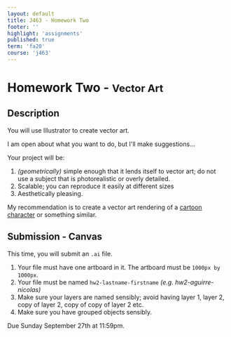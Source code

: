 ```yaml
---
layout: default
title: J463 - Homework Two
footer: ''
highlight: 'assignments'
published: true
term: 'fa20'
course: 'j463'
---
```

# Homework Two - <small>Vector Art</small>
## Description
You will use Illustrator to create vector art.

I am open about what you want to do, but I'll make suggestions...

Your project will be:
1. _(geometrically)_ simple enough that it lends itself to vector art; do not use a subject that is photorealistic or overly detailed.
2. Scalable; you can reproduce it easily at different sizes
3. Aesthetically pleasing.

My recommendation is to create a vector art rendering of a [cartoon character](../img/fish.png) or something similar.


## Submission - Canvas
This time, you will submit an `.ai` file.

1. Your file must have one artboard in it. The artboard must be `1000px by 1000px`.
2. Your file must be named `hw2-lastname-firstname` _(e.g. hw2-aguirre-nicolas)_
3. Make sure your layers are named sensibly; avoid having layer 1, layer 2, copy of layer 2, copy of copy of layer 2 etc.
4. Make sure you have grouped objects sensibly.

Due Sunday September 27th at 11:59pm.
